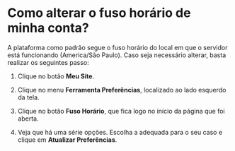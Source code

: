 # Como alterar o fuso horário de minha conta?

A plataforma como padrão segue o fuso horário do local em que o servidor está funcionando (America/São Paulo). Caso seja necessário alterar, basta realizar os seguintes passo:

1. Clique no botão **Meu Site**.

2. Clique no menu **Ferramenta Preferências**, localizado ao lado esquerdo da tela.

2. Clique no botão **Fuso Horário**, que fica logo no início da página que foi aberta.

3. Veja que há uma série opções. Escolha a adequada para o seu caso e clique em **Atualizar Preferências**.
